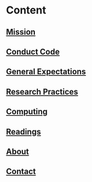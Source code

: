 # Content

## [Mission](/docs/mission)

## [Conduct Code](/docs/conduct)

## [General Expectations](/docs/expectations)

## [Research Practices](/docs/practices)

## [Computing](/docs/computing)

## [Readings](/docs/readings)

## [About](/docs/about)

## [Contact](/docs/contact)